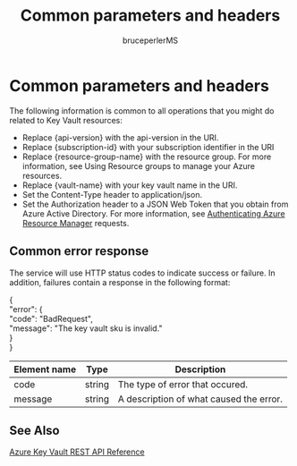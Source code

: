 ﻿---
title: "Common parameters and headers"
ms.custom: ""
ms.date: "2016-11-11"
ms.prod: "azure"
ms.reviewer: ""
ms.service: "key-vault"
ms.suite: ""
ms.tgt_pltfrm: ""
ms.topic: "reference"
applies_to:
  - "Azure Key Vault"
ms.assetid: 15d13ca9-d6e8-4e54-ac5e-0ed9400fb15b
author: "bruceperlerMS"
ms.author: "bruceper"
manager: "mbaldwin"
translation.priority.mt:
  - "de-de"
  - "es-es"
  - "fr-fr"
  - "it-it"
  - "ja-jp"
  - "ko-kr"
  - "pt-br"
  - "ru-ru"
  - "zh-cn"
  - "zh-tw"
---
# Common parameters and headers

The following information is common to all operations that you might do related to Key Vault resources:

- Replace {api-version} with the api-version in the URI.
- Replace {subscription-id} with your subscription identifier in the URI
- Replace {resource-group-name} with the resource group. For more information, see Using Resource groups to manage your Azure resources.
- Replace {vault-name} with your key vault name in the URI.
- Set the Content-Type header to application/json.
- Set the Authorization header to a JSON Web Token that you obtain from Azure Active Directory. For more information, see [Authenticating Azure Resource Manager](authentication--requests-and-responses.md) requests.

## Common error response
The service will use HTTP status codes to indicate success or failure. In addition, failures contain a response in the following format:

   {  
     "error": {  
     "code": "BadRequest",  
     "message": "The key vault sku is invalid."  
     }  
   }  

|Element name | Type | Description |
|---|---|---|
| code | string | The type of error that occured.|
| message | string | A description of what caused the error. |



## See Also
 [Azure Key Vault REST API Reference](../keyvault/index.md)
